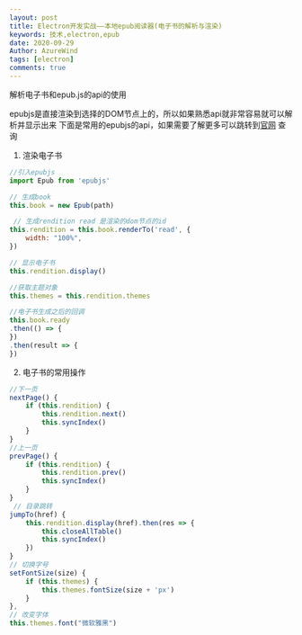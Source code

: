 ```yaml
---
layout: post
title: Electron开发实战——本地epub阅读器(电子书的解析与渲染)
keywords: 技术,electron,epub
date: 2020-09-29
Author: AzureWind
tags: [electron]
comments: true
---
```

解析电子书和epub.js的api的使用

<!-- more -->
epubjs是直接渲染到选择的DOM节点上的，所以如果熟悉api就非常容易就可以解析并显示出来
下面是常用的epubjs的api，如果需要了解更多可以跳转到[官网](https://github.com/futurepress/epub.js) 查询

1. 渲染电子书
```javascript
//引入epubjs
import Epub from 'epubjs'

// 生成book
this.book = new Epub(path)

 // 生成rendition read 是渲染的dom节点的id
this.rendition = this.book.renderTo('read', {
    width: "100%",
})

// 显示电子书
this.rendition.display()

//获取主题对象
this.themes = this.rendition.themes

//电子书生成之后的回调
this.book.ready
.then(() => {
})
.then(result => {
})

```
2. 电子书的常用操作
```javascript
//下一页
nextPage() {
    if (this.rendition) {
        this.rendition.next()
        this.syncIndex()
    }
}
//上一页
prevPage() {
    if (this.rendition) {
        this.rendition.prev()
        this.syncIndex()
    }
}
 // 目录跳转
jumpTo(href) {
    this.rendition.display(href).then(res => {
        this.closeAllTable()
        this.syncIndex()
    })
}
// 切换字号
setFontSize(size) {
    if (this.themes) {
        this.themes.fontSize(size + 'px')
    }
},
// 改变字体
this.themes.font("微软雅黑")
```

